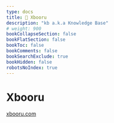 ```yaml
---
type: docs
title: 🔷 Xbooru
description: "kb a.k.a Knowledge Base"
# weight: 900
bookCollapseSection: false
bookFlatSection: false
bookToc: false
bookComments: false
bookSearchExclude: true
bookHidden: false
robotsNoIndex: true
---
```


# Xbooru

[xbooru.com](https://xbooru.com?nt)
